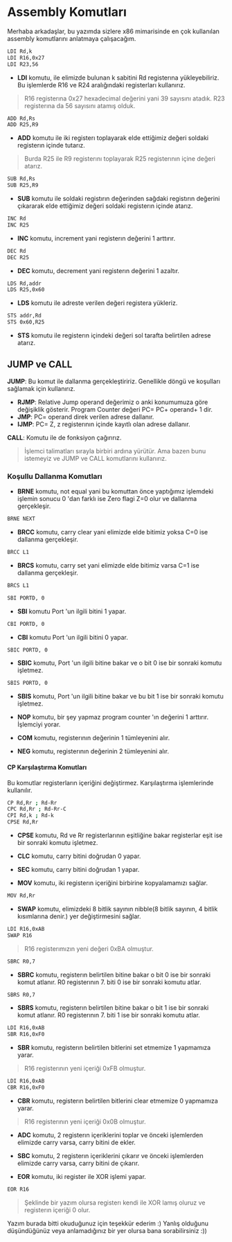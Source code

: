 # Assembly Komutları
Merhaba arkadaşlar, bu yazımda sizlere x86 mimarisinde en çok kullanılan assembly komutlarını anlatmaya çalışacağım.

```sh
LDI Rd,k
LDI R16,0x27
LDI R23,56
```
* **LDI** komutu, ile elimizde bulunan k sabitini Rd registerına yükleyebiliriz. Bu işlemlerde R16 ve R24 aralığındaki registerları kullanırız.
> R16 registerına 0x27 hexadecimal değerini yani 39 sayısını atadık. R23 registerına da 56 sayısını atamış olduk.

```sh
ADD Rd,Rs
ADD R25,R9
```
* **ADD** komutu ile iki registerı toplayarak elde ettiğimiz değeri soldaki registerın içinde tutarız.
> Burda R25 ile R9 registerını toplayarak R25 registerının içine değeri atarız.

```sh
SUB Rd,Rs
SUB R25,R9
```
* **SUB** komutu ile soldaki registırın değerinden sağdaki registırın değerini çıkararak elde ettiğimiz değeri soldaki registerın içinde atarız.

```sh
INC Rd
INC R25
```
* **INC** komutu, increment yani registerın değerini 1 arttırır.

```sh
DEC Rd
DEC R25
```
* **DEC** komutu, decrement yani registerın değerini 1 azaltır.

```sh
LDS Rd,addr
LDS R25,0x60
```
* **LDS** komutu ile adreste verilen değeri registera yükleriz.

```sh
STS addr,Rd
STS 0x60,R25
```
* **STS** komutu ile registerın içindeki değeri sol tarafta belirtilen adrese atarız.

## JUMP ve CALL
 **JUMP**: Bu komut ile dallanma gerçekleştiririz. Genellikle döngü ve koşulları sağlamak için kullanırız.
 + **RJMP**: Relative Jump operand değerimiz o anki konumumuza göre değişiklik gösterir. Program Counter değeri PC= PC+ operand+ 1 dir.
 + **JMP**: PC= operand direk verilen adrese dallanır.
 + **IJMP**: PC= Z, z registerının içinde kayıtlı olan adrese dallanır.
 
 **CALL**: Komutu ile de fonksiyon çağırırız.
 > İşlemci talimatları sırayla birbiri ardına yürütür. Ama bazen bunu istemeyiz ve JUMP ve CALL komutlarını kullanırız. 

### Koşullu Dallanma Komutları
* **BRNE** komutu, not equal yani bu komuttan önce yaptığımız işlemdeki işlemin sonucu 0 'dan farklı ise Zero flagi Z=0 olur ve dallanma gerçekleşir. 
```sh
BRNE NEXT
```
* **BRCC** komutu, carry clear yani elimizde elde bitimiz yoksa C=0 ise dallanma gerçekleşir.
```sh
BRCC L1
```
* **BRCS** komutu, carry set yani elimizde elde bitimiz varsa C=1 ise dallanma gerçekleşir.
```sh
BRCS L1
```


```sh
SBI PORTD, 0
```
* **SBI** komutu Port 'un ilgili bitini 1 yapar.
```sh
CBI PORTD, 0
```
* **CBI** komutu Port 'un ilgili bitini 0 yapar.

```sh
SBIC PORTD, 0
```
* **SBIC** komutu, Port 'un ilgili bitine bakar ve o bit 0 ise bir sonraki komutu işletmez.
 ```sh
SBIS PORTD, 0
```
* **SBIS** komutu, Port 'un ilgili bitine bakar ve bu bit 1 ise bir sonraki komutu işletmez.
 
* **NOP** komutu, bir şey yapmaz program counter 'ın değerini 1 arttırır. İşlemciyi yorar.
* **COM** komutu, registerının değerinin 1 tümleyenini alır.
* **NEG** komutu, registerının değerinin 2 tümleyenini alır.
#### CP Karşılaştırma Komutları
Bu komutlar registerların içeriğini değiştirmez. Karşılaştırma işlemlerinde kullanılır.
```sh
CP Rd,Rr ; Rd-Rr
CPC Rd,Rr ; Rd-Rr-C
CPI Rd,k ; Rd-k
CPSE Rd,Rr
```
* **CPSE** komutu, Rd ve Rr registerlarının eşitliğine bakar registerlar eşit ise bir sonraki komutu işletmez.

* **CLC** komutu, carry bitini doğrudan 0 yapar.
* **SEC** komutu, carry bitini doğrudan 1 yapar.
* **MOV** komutu, iki registerın içeriğini birbirine kopyalamamızı sağlar.

```sh
MOV Rd,Rr
```
* **SWAP** komutu, elimizdeki 8 bitlik sayının nibble(8 bitlik sayının, 4 bitlik kısımlarına denir.) yer değiştirmesini sağlar.
```sh
LDI R16,0xAB
SWAP R16
```
> R16 registerımızın yeni değeri 0xBA olmuştur.
```sh
SBRC R0,7
```
* **SBRC** komutu, registerın belirtilen bitine bakar o bit 0 ise bir sonraki komut atlanır. R0 registerının 7. biti 0 ise bir sonraki komutu atlar.
```sh
SBRS R0,7
```
* **SBRS** komutu, registerın belirtilen bitine bakar o bit 1 ise bir sonraki komut atlanır. R0 registerının 7. biti 1 ise bir sonraki komutu atlar.

```sh
LDI R16,0xAB
SBR R16,0xF0
```
* **SBR** komutu, registerın belirtilen bitlerini set etmemize 1 yapmamıza yarar.
> R16 registerının yeni içeriği 0xFB olmuştur.
```sh
LDI R16,0xAB
CBR R16,0xF0
```
* **CBR** komutu, registerın belirtilen bitlerini clear etmemize 0 yapmamıza yarar.
> R16 registerının yeni içeriği 0x0B olmuştur.
* **ADC** komutu, 2 registerın içeriklerini toplar ve önceki işlemlerden elimizde carry varsa, carry bitini de ekler.
*  **SBC** komutu, 2 registerın içeriklerini çıkarır ve önceki işlemlerden elimizde carry varsa, carry bitini de çıkarır.

* **EOR** komutu, iki register ile XOR işlemi yapar.
```sh
EOR R16
```
> Şeklinde bir yazım olursa registerı kendi ile XOR lamış oluruz ve registerın içeriği 0 olur.

Yazım burada bitti okuduğunuz için teşekkür ederim :) Yanlış olduğunu düşündüğünüz veya anlamadığınız bir yer olursa bana sorabilirsiniz :))







